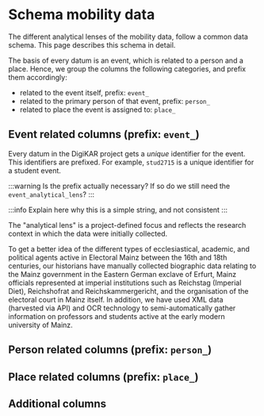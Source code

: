 # Schema mobility data

The different analytical lenses of the mobility data, follow a common data schema.
This page describes this schema in detail.

The basis of every datum is an event, which is related to a person and a place.
Hence, we group the columns the following categories, and prefix them accordingly:

- related to the event itself, prefix: `event_`
- related to the primary person of that event, prefix: `person_`
- related to place the event is assigned to: `place_`

## Event related columns (prefix: `event_`)

<SchemaEntry
name="event_id"
description="Unique identifier for the event."
type="string"
:examples="['stud2715', '123456']">

Every datum in the DigiKAR project gets a _unique_ identifier for the event.
This identifiers are prefixed.
For example, `stud2715` is a unique identifier for a student event.

:::warning
Is the prefix actually necessary? If so do we still need the `event_analytical_lens`?
:::

</SchemaEntry>

<SchemaEntry
name="event_date"
type="string"
description="Used if exact event date is known, mostly in YYYY-DD-MM format."
:examples="['1684-08-03', '1732', '1737-12-10']">

:::info
Explain here why this is a simple string, and not consistent
:::
</SchemaEntry>

<SchemaEntry
name="event_date_start"
type="string"
description="Used if the start point of an event is known"
:examples="[]">
</SchemaEntry>

<SchemaEntry
name="event_date_end"
type="string"
description="Used if the end point of an event is known"
:examples="[]">
</SchemaEntry>

<SchemaEntry
name="event_date_before"
type="string"
description="Used if it is known that the event happened before a certain date"
:examples="[]">
</SchemaEntry>

<SchemaEntry
name="event_date_after"
type="string"
description="Used if it is known that the event happened after a certain date"
:examples="[]">
</SchemaEntry>

<SchemaEntry
name="event_type"
type="string"
:examples="[]">
</SchemaEntry>

<SchemaEntry
name="event_value"
type="string"
description="flexible, research-dependent categorisation of events to foster a user-friendly visualisation"
:examples="[]">
</SchemaEntry>

<SchemaEntry
name="event_editorial_comment"
type="string"
description="Any editorial comments on the event"
:examples="[]">
</SchemaEntry>

<SchemaEntry
name="event_histogriographical_comment"
type="string"
description="Any histogriographical comments on the event"
:examples="[]">
</SchemaEntry>

<SchemaEntry
name="event_source"
type="string"
description="The source of the event"
:examples="[]">
</SchemaEntry>

<SchemaEntry
name="event_source_comment"
type="string"
:examples="[]">
</SchemaEntry>

<SchemaEntry
name="event_source_criticism"
type="string"
:examples="[]">
</SchemaEntry>

<SchemaEntry
name="event_source_quotations"
type="string"
:examples="[]">
</SchemaEntry>

<SchemaEntry
name="event_related_persons"
type="string"
:examples="[]">
</SchemaEntry>

<SchemaEntry
name="event_analytical_lens"
type="string"
description="Specifies from which analytical lense this event originates."
:examples="['Statecalendar Jahns', 'Matriculations Mainz']">

The "analytical lens" is a project-defined focus and reflects the research context in which the data were initially collected.

To get a better idea of the different types of ecclesiastical, academic, and political agents active in Electoral Mainz between the 16th and 18th centuries, our historians have manually collected biographic data relating to the Mainz government in the Eastern German exclave of Erfurt, Mainz officials represented at imperial institutions such as Reichstag (Imperial Diet), Reichshofrat and Reichskammergericht, and the organisation of the electoral court in Mainz itself. In addition, we have used XML data (harvested via API) and OCR technology to semi-automatically gather information on professors and students active at the early modern university of Mainz.

</SchemaEntry>

## Person related columns (prefix: `person_`)

<SchemaEntry
name="person_id"
:examples="[]">
</SchemaEntry>

<SchemaEntry
name="person_name"
:examples="[]">
</SchemaEntry>

<SchemaEntry
name="person_name_variants"
:examples="[]">
</SchemaEntry>

<SchemaEntry
name="person_function"
:examples="[]">
</SchemaEntry>

<SchemaEntry
name="person_title"
:examples="[]">
</SchemaEntry>

## Place related columns (prefix: `place_`)

<SchemaEntry
name="place_geonames_id"
:examples="[]">
</SchemaEntry>

<SchemaEntry
name="place_geonames_latitude"
type="number"
:examples="[]">
</SchemaEntry>

<SchemaEntry
name="place_geonames_longitude"
type="number"
:examples="[]">
</SchemaEntry>

<SchemaEntry
name="place_name"
:examples="[]">
</SchemaEntry>

<SchemaEntry
name="place_name_variants"
:examples="[]">
</SchemaEntry>

<SchemaEntry
name="place_type"
:examples="[]">
</SchemaEntry>

## Additional columns

<SchemaEntry
name="institution_name"
type="string"
:examples="[]">
</SchemaEntry>
